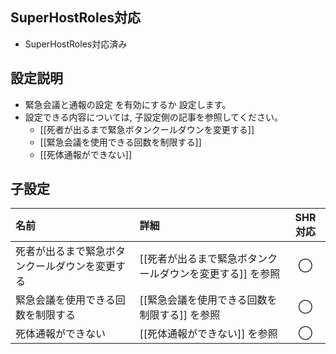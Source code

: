 ## SuperHostRoles対応
- SuperHostRoles対応済み

## 設定説明
- 緊急会議と通報の設定 を有効にするか 設定します。
- 設定できる内容については, 子設定側の記事を参照してください。
  -  [[死者が出るまで緊急ボタンクールダウンを変更する]]
  -  [[緊急会議を使用できる回数を制限する]]
  -  [[死体通報ができない]]

## 子設定
| 名前 | 詳細 | SHR対応 |
| :-- | :-- | :--: |
| 死者が出るまで緊急ボタンクールダウンを変更する | [[死者が出るまで緊急ボタンクールダウンを変更する]] を参照 | ◯ |
| 緊急会議を使用できる回数を制限する | [[緊急会議を使用できる回数を制限する]] を参照 | ◯ |
| 死体通報ができない | [[死体通報ができない]] を参照 | ◯ |

<!-- | CustomOption名 | 何が設定できるかの詳細説明 | ◯ or ✕ | -->